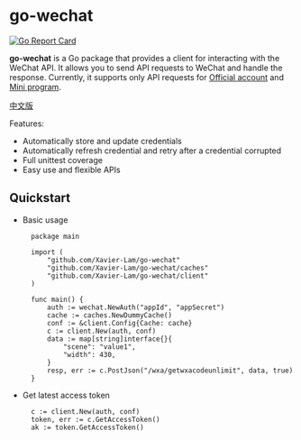 # go-wechat

[![Go Report Card](https://goreportcard.com/badge/github.com/Xavier-Lam/go-wechat)](https://goreportcard.com/report/github.com/Xavier-Lam/go-wechat)

**go-wechat** is a Go package that provides a client for interacting with the WeChat API. It allows you to send API requests to WeChat and handle the response. Currently, it supports only API requests for [Official account](https://developers.weixin.qq.com/doc/offiaccount/Getting_Started/Overview.html) and [Mini program](https://developers.weixin.qq.com/miniprogram/dev/OpenApiDoc/).

[中文版](README.md)

Features:

* Automatically store and update credentials
* Automatically refresh credential and retry after a credential corrupted
* Full unittest coverage
* Easy use and flexible APIs

## Quickstart
* Basic usage

        package main

        import (
            "github.com/Xavier-Lam/go-wechat"
            "github.com/Xavier-Lam/go-wechat/caches"
            "github.com/Xavier-Lam/go-wechat/client"
        )

        func main() {
            auth := wechat.NewAuth("appId", "appSecret")
            cache := caches.NewDummyCache()
            conf := &client.Config{Cache: cache}
            c := client.New(auth, conf)
            data := map[string]interface{}{
                "scene": "value1",
                "width": 430,
            }
            resp, err := c.PostJson("/wxa/getwxacodeunlimit", data, true)
        }

* Get latest access token

        c := client.New(auth, conf)
        token, err := c.GetAccessToken()
        ak := token.GetAccessToken()